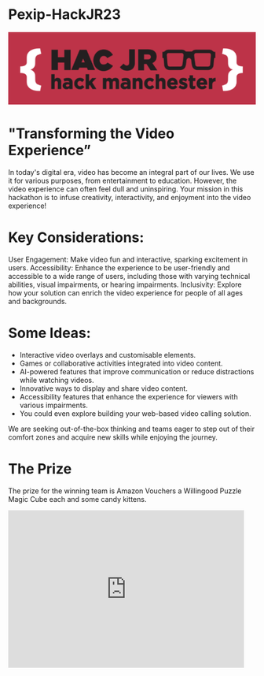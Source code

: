 # Pexip-HackJR23
<img src='Screenshot 2023-10-24 150454.png' height="auto" width="auto" />

# "Transforming the Video Experience”
In today's digital era, video has become an integral part of our lives. We use it for various
purposes, from entertainment to education. However, the video experience can often feel dull and
uninspiring. Your mission in this hackathon is to infuse creativity, interactivity, and enjoyment into
the video experience!

# Key Considerations:
User Engagement: Make video fun and interactive, sparking excitement in users.
Accessibility: Enhance the experience to be user-friendly and accessible to a wide range of users,
including those with varying technical abilities, visual impairments, or hearing impairments.
Inclusivity: Explore how your solution can enrich the video experience for people of all ages and
backgrounds.

# Some Ideas:
- Interactive video overlays and customisable elements.
- Games or collaborative activities integrated into video content.
- AI-powered features that improve communication or reduce distractions while watching videos.
- Innovative ways to display and share video content.
- Accessibility features that enhance the experience for viewers with various impairments.
- You could even explore building your web-based video calling solution.

We are seeking out-of-the-box thinking and teams eager to step out of their comfort zones and
acquire new skills while enjoying the journey.

# The Prize 
The prize for the winning team is Amazon Vouchers a Willingood Puzzle Magic Cube each and some candy kittens.



<iframe src="https://giphy.com/embed/26u49YjOazMMAwTGU" width="480" height="320" frameBorder="0" class="giphy-embed" allowFullScreen>
